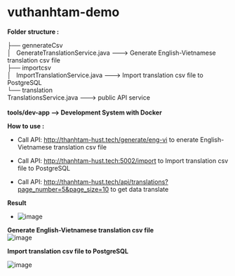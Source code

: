 # vuthanhtam-demo

**Folder structure :** 
      
├── gennerateCsv <br>
│    GenerateTranslationService.java  --->   Generate
English-Vietnamese translation csv file <br>
├── importcsv <br>
│    ImportTranslationService.java  ---> Import translation csv file to PostgreSQL <br>
└── translation  <br>
     TranslationsService.java --->  public API service <br> <br>
 **tools/dev-app -->  Development System with Docker**

**How to use :** 

+ Call API: http://thanhtam-hust.tech/generate/eng-vi   to enerate
English-Vietnamese translation csv file


+ Call API: http://thanhtam-hust.tech:5002/import   to Import translation csv file to PostgreSQL

+ Call API: http://thanhtam-hust.tech/api/translations?page_number=5&page_size=10     to get data translate

**Result** 
+ ![image](https://user-images.githubusercontent.com/49809669/223333916-b8f59c0c-8e47-40bc-b3c8-c782143c648d.png)


**Generate English-Vietnamese translation csv file** <br>
 ![image](https://user-images.githubusercontent.com/49809669/223334135-00a3e44e-4bd7-43c5-8bd6-5e1ac2b25b0c.png)

**Import translation csv file to PostgreSQL**<br>

![image](https://user-images.githubusercontent.com/49809669/223334447-92d12af8-b801-454d-853d-b6be98ae1c3f.png)

